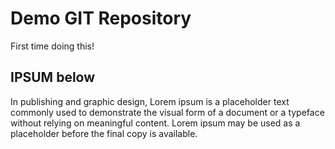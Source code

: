 # Demo GIT Repository
First time doing this!

## IPSUM below

In publishing and graphic design, Lorem ipsum is a placeholder text commonly used to demonstrate the visual form of a document or a typeface without relying on meaningful content. Lorem ipsum may be used as a placeholder before the final copy is available.